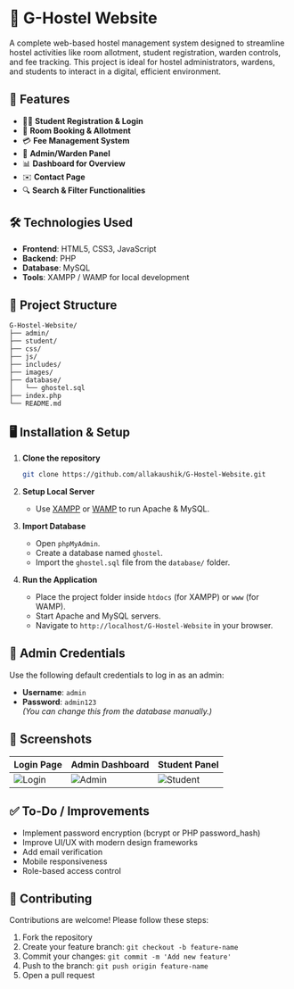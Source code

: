 # 🏨 G-Hostel Website

A complete web-based hostel management system designed to streamline hostel activities like room allotment, student registration, warden controls, and fee tracking. This project is ideal for hostel administrators, wardens, and students to interact in a digital, efficient environment.

## 🚀 Features

- 🧑‍🎓 **Student Registration & Login**
- 🏢 **Room Booking & Allotment**
- 💳 **Fee Management System**
- 🔐 **Admin/Warden Panel**
- 📊 **Dashboard for Overview**
- ✉️ **Contact Page**
- 🔍 **Search & Filter Functionalities**

## 🛠️ Technologies Used

- **Frontend**: HTML5, CSS3, JavaScript
- **Backend**: PHP
- **Database**: MySQL
- **Tools**: XAMPP / WAMP for local development

## 📁 Project Structure

```
G-Hostel-Website/
├── admin/
├── student/
├── css/
├── js/
├── includes/
├── images/
├── database/
│   └── ghostel.sql
├── index.php
└── README.md
```

## 🖥️ Installation & Setup

1. **Clone the repository**
   ```bash
   git clone https://github.com/allakaushik/G-Hostel-Website.git
   ```

2. **Setup Local Server**
   - Use [XAMPP](https://www.apachefriends.org/index.html) or [WAMP](https://www.wampserver.com/) to run Apache & MySQL.

3. **Import Database**
   - Open `phpMyAdmin`.
   - Create a database named `ghostel`.
   - Import the `ghostel.sql` file from the `database/` folder.

4. **Run the Application**
   - Place the project folder inside `htdocs` (for XAMPP) or `www` (for WAMP).
   - Start Apache and MySQL servers.
   - Navigate to `http://localhost/G-Hostel-Website` in your browser.

## 👤 Admin Credentials

Use the following default credentials to log in as an admin:
- **Username**: `admin`
- **Password**: `admin123`  
*(You can change this from the database manually.)*

## 📸 Screenshots

| Login Page | Admin Dashboard | Student Panel |
|------------|-----------------|----------------|
| ![Login](images/screenshot-login.png) | ![Admin](images/screenshot-admin.png) | ![Student](images/screenshot-student.png) |

## ✅ To-Do / Improvements

- Implement password encryption (bcrypt or PHP password_hash)
- Improve UI/UX with modern design frameworks
- Add email verification
- Mobile responsiveness
- Role-based access control

## 🤝 Contributing

Contributions are welcome! Please follow these steps:

1. Fork the repository
2. Create your feature branch: `git checkout -b feature-name`
3. Commit your changes: `git commit -m 'Add new feature'`
4. Push to the branch: `git push origin feature-name`
5. Open a pull request


